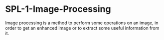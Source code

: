 # SPL-1-Image-Processing
Image processing is a method to perform some operations on an image, in order to get an enhanced image or to extract some useful information from it.
